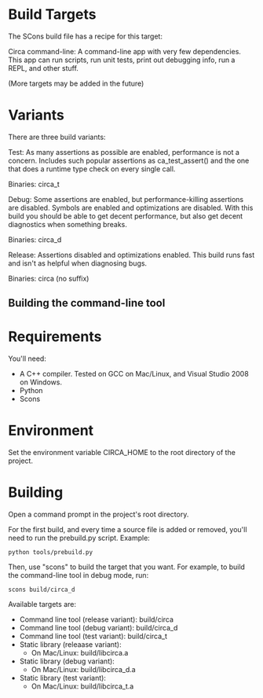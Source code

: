 
# Build Targets #

The SCons build file has a recipe for this target:

Circa command-line:
  A command-line app with very few dependencies. This app can run scripts, run
  unit tests, print out debugging info, run a REPL, and other stuff. 

(More targets may be added in the future)

# Variants #

There are three build variants:

Test:
  As many assertions as possible are enabled, performance is not a concern. Includes
  such popular assertions as ca_test_assert() and the one that does a runtime type
  check on every single call.

  Binaries: circa_t

Debug:
  Some assertions are enabled, but performance-killing assertions are disabled. Symbols
  are enabled and optimizations are disabled. With this build you should be able to get
  decent performance, but also get decent diagnostics when something breaks.

  Binaries: circa_d

Release:
  Assertions disabled and optimizations enabled. This build runs fast and isn't as
  helpful when diagnosing bugs.
  
  Binaries: circa (no suffix)

## Building the command-line tool ##

# Requirements #

You'll need:
 - A C++ compiler. Tested on GCC on Mac/Linux, and Visual Studio 2008 on Windows.
 - Python
 - Scons

# Environment #

Set the environment variable CIRCA_HOME to the root directory of the project.

# Building #

Open a command prompt in the project's root directory.

For the first build, and every time a source file is added or removed, you'll need to run
the prebuild.py script. Example:

    python tools/prebuild.py

Then, use "scons" to build the target that you want. For example, to build the command-line tool
in debug mode, run:

    scons build/circa_d

Available targets are:

 - Command line tool (release variant): build/circa
 - Command line tool (debug variant): build/circa_d
 - Command line tool (test variant): build/circa_t
 - Static library (releaase variant):
   - On Mac/Linux:
     build/libcirca.a
 - Static library (debug variant):
   - On Mac/Linux:
     build/libcirca_d.a
 - Static library (test variant):
   - On Mac/Linux:
     build/libcirca_t.a
